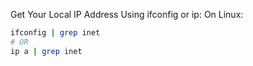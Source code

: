 Get Your Local IP Address
Using ifconfig or ip:
On Linux:

```bash
ifconfig | grep inet
# OR
ip a | grep inet
```
